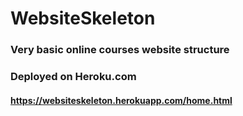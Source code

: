 # WebsiteSkeleton
### Very basic online courses website structure 
### Deployed on Heroku.com
#### https://websiteskeleton.herokuapp.com/home.html

